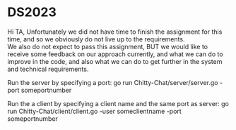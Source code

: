 # DS2023


Hi TA,
Unfortunately we did not have time to finish the assignment for this time, and so we obviously do not live up to the requirements.  
We also do not expect to pass this assignment, BUT we would like to receive some feedback on our approach currently, and what we can do to improve in the code, and also what we can do to get further in the system and technical requirements.



Run the server by specifying a port: 
go run Chitty-Chat/server/server.go -port someportnumber


Run the a client by specifying a client name and the same port as server:
go run Chitty-Chat/client/client.go -user someclientname -port someportnumber
